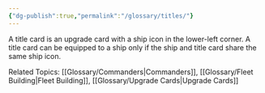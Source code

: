 ```yaml
---
{"dg-publish":true,"permalink":"/glossary/titles/"}
---
```


A title card is an upgrade card with a ship icon in the lower-left corner. A title card can be equipped to a ship only if the ship and title card share the same ship icon.

Related Topics: [[Glossary/Commanders\|Commanders]], [[Glossary/Fleet Building\|Fleet Building]], [[Glossary/Upgrade Cards\|Upgrade Cards]]